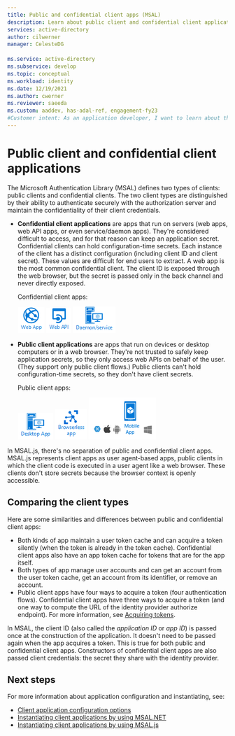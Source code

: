```yaml
---
title: Public and confidential client apps (MSAL)
description: Learn about public client and confidential client applications in the Microsoft Authentication Library (MSAL).
services: active-directory
author: cilwerner
manager: CelesteDG

ms.service: active-directory
ms.subservice: develop
ms.topic: conceptual
ms.workload: identity
ms.date: 12/19/2021
ms.author: cwerner
ms.reviewer: saeeda
ms.custom: aaddev, has-adal-ref, engagement-fy23
#Customer intent: As an application developer, I want to learn about the types of client apps so I can decide if this platform meets my app development requirements.
---
```


# Public client and confidential client applications

The Microsoft Authentication Library (MSAL) defines two types of clients: public clients and confidential clients. The two client types are distinguished by their ability to authenticate securely with the authorization server and maintain the confidentiality of their client credentials. 

- **Confidential client applications** are apps that run on servers (web apps, web API apps, or even service/daemon apps). They're considered difficult to access, and for that reason can keep an application secret. Confidential clients can hold configuration-time secrets. Each instance of the client has a distinct configuration (including client ID and client secret). These values are difficult for end users to extract. A web app is the most common confidential client. The client ID is exposed through the web browser, but the secret is passed only in the back channel and never directly exposed.

  Confidential client apps: 

  ![Web app](media/msal-client-applications/web-app.png) ![Web API](media/msal-client-applications/web-api.png) ![Daemon/service](media/msal-client-applications/daemon-service.png)

- **Public client applications** are apps that run on devices or desktop computers or in a web browser. They're not trusted to safely keep application secrets, so they only access web APIs on behalf of the user. (They support only public client flows.) Public clients can't hold configuration-time secrets, so they don't have client secrets.

  Public client apps: 

  ![Desktop app](media/msal-client-applications/desktop-app.png) ![Browserless API](media/msal-client-applications/browserless-app.png) ![Mobile app](media/msal-client-applications/mobile-app.png)

In MSAL.js, there's no separation of public and confidential client apps. MSAL.js represents client apps as user agent-based apps, public clients in which the client code is executed in a user agent like a web browser. These clients don't store secrets because the browser context is openly accessible.

## Comparing the client types

Here are some similarities and differences between public and confidential client apps:

- Both kinds of app maintain a user token cache and can acquire a token silently (when the token is already in the token cache). Confidential client apps also have an app token cache for tokens that are for the app itself.
- Both types of app manage user accounts and can get an account from the user token cache, get an account from its identifier, or remove an account.
- Public client apps have four ways to acquire a token (four authentication flows). Confidential client apps have three ways to acquire a token (and one way to compute the URL of the identity provider authorize endpoint). For more information, see [Acquiring tokens](msal-acquire-cache-tokens.md).

In MSAL, the client ID (also called the _application ID_ or _app ID_) is passed once at the construction of the application. It doesn't need to be passed again when the app acquires a token. This is true for both public and confidential client apps. Constructors of confidential client apps are also passed client credentials: the secret they share with the identity provider.

## Next steps

For more information about application configuration and instantiating, see:

- [Client application configuration options](msal-client-application-configuration.md)
- [Instantiating client applications by using MSAL.NET](msal-net-initializing-client-applications.md)
- [Instantiating client applications by using MSAL.js](msal-js-initializing-client-applications.md)

